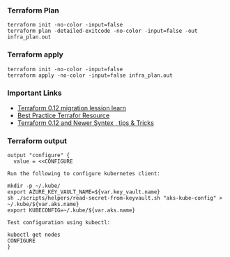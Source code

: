 ### Terraform Plan

```
terraform init -no-color -input=false
terraform plan -detailed-exitcode -no-color -input=false -out infra_plan.out
```

### Terraform apply

```
terraform init -no-color -input=false
terraform apply -no-color -input=false infra_plan.out

```

### Important Links
- [Terraform 0.12 migration lession learn](https://medium.com/oracledevs/lessons-learned-when-upgrading-to-terraform-0-12-6d894d3ab20e)
- [Best Practice Terrafor Resource](https://www.terraform.io/docs/configuration/resources.html)
- [Terraform 0.12 and Newer Syntex , tips & Tricks](https://www.terraform.io/docs/configuration/index.html)

### Terraform output

```hcl 
output "configure" {
  value = <<CONFIGURE

Run the following to configure kubernetes client:

mkdir -p ~/.kube/
export AZURE_KEY_VAULT_NAME=${var.key_vault.name}
sh ./scripts/helpers/read-secret-from-keyvault.sh "aks-kube-config" > ~/.kube/${var.aks.name}
export KUBECONFIG=~/.kube/${var.aks.name}

Test configuration using kubectl:

kubectl get nodes
CONFIGURE
}
```
